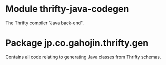 # Module thrifty-java-codegen

The Thrifty compiler "Java back-end".

# Package jp.co.gahojin.thrifty.gen

Contains all code relating to generating Java classes from Thrifty schemas.